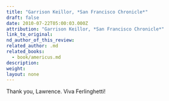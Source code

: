 ```yaml
---
title: "Garrison Keillor, *San Francisco Chronicle*"
draft: false
date: 2010-07-22T05:00:03.000Z
attribution: "Garrison Keillor, *San Francisco Chronicle*"
link_to_original:
nd_author_of_this_review:
related_author: .md
related_books:
  - book/americus.md
description:
weight:
layout: none
---
```

Thank you, Lawrence. Viva Ferlinghetti!

